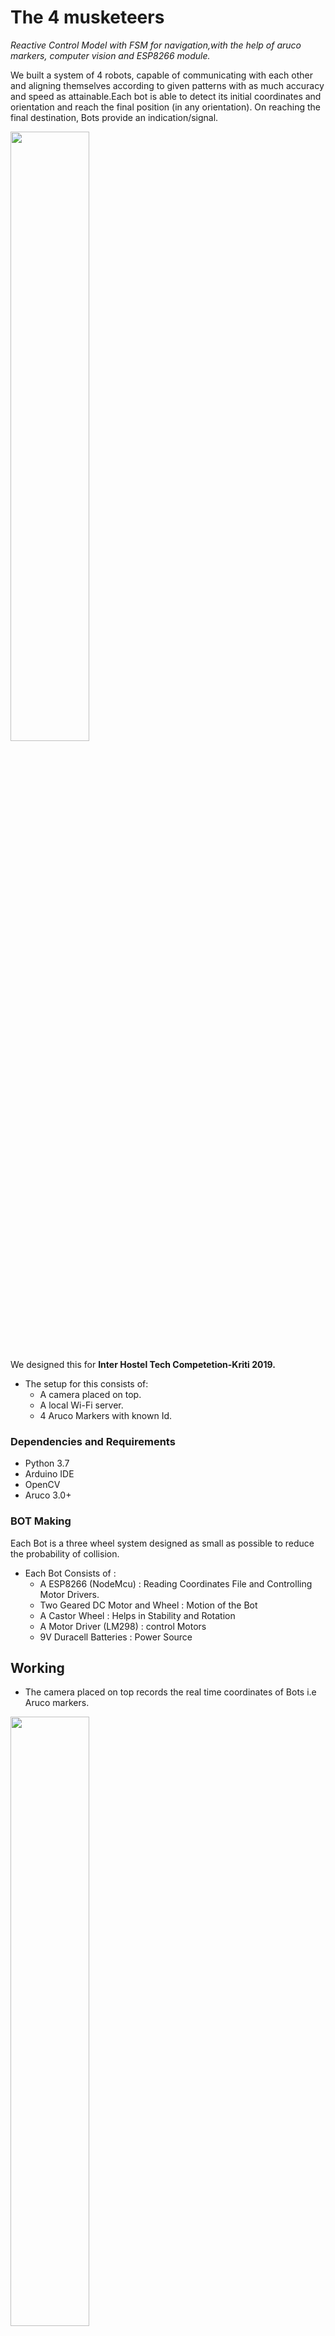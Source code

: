 # The 4 musketeers #

*Reactive Control Model with FSM for navigation,with the help of aruco markers, computer vision and ESP8266 module.*

We built a system of 4 robots, capable of communicating with each other and aligning themselves according to given patterns with as much accuracy and speed as attainable.Each bot is able to detect its initial coordinates and orientation and reach the final position (in any orientation). On reaching the final destination, Bots provide an indication/signal.

<img src="https://github.com/ahad18abd/real_time_motion_planning/blob/master/Images%20and%20Video/Bots.jpeg" width="50%" height="50%">

We designed this for __Inter Hostel Tech Competetion-Kriti 2019.__

* The setup for this consists of:
    *  A camera placed on top.
    *  A local Wi-Fi server.
    *  4 Aruco Markers with known Id.
    
### Dependencies and Requirements
- Python 3.7
- Arduino IDE
- OpenCV
- Aruco 3.0+
    
### BOT Making ###
Each Bot is a three wheel system designed as small as possible to reduce the probability of collision.
* Each Bot Consists of :
    * A ESP8266 (NodeMcu) : Reading Coordinates File and Controlling Motor Drivers.
    * Two Geared DC Motor and Wheel : Motion of the Bot
    * A Castor Wheel      : Helps in Stability and Rotation
    * A  Motor Driver (LM298) : control Motors
    * 9V Duracell Batteries : Power Source    
    
## Working ##
* The camera placed on top records the real time coordinates of Bots i.e Aruco markers.

<img src="https://github.com/ahad18abd/real_time_motion_planning/blob/master/Images%20and%20Video/Screenshot%20from%202019-12-29%2000-24-44.png" width="50%" height="50%" >

* Real-Time Position Coordinates and Goal Coordinates keep updating in file.
* ESP8266(NodeMcu) access the file on local server and read coordinates by sending a GET request.
* The Motion of Bot follows the following Finite State Machine(FSM) to reach desired goal position without Collision:
![picture alt](https://github.com/ahad18abd/real_time_motion_planning/blob/master/Images%20and%20Video/Screenshot%20(70).png "FSM")
* The Control Architecture follows a closed loop control system.
![picture alt](https://github.com/ahad18abd/real_time_motion_planning/blob/master/Screenshot%20from%202020-01-17%2000-09-12.png "block")

### Files and their Use ### 
__NodeMcu Related__
<details>
<summary>align_n_go.ino</summary>
<p>Bots align themselves with the line to goal point and keep moving towards their goal without taking care collision with other bot.</p>
</details>
<details>
<summary>Version_1.ino</summary>
<p>In addition of aling_n_go, bots take care of collision except head to head and head to tail collision. </p>
</details>
<details>
<summary>Version_2.ino</summary>
<p>In addition of aling_n_go, bots take care of all type of collisions. </p>
</details>

__Setup Related__
<details>
<summary>aruco_detect_camera.py</summary>
<p>Detect Aruco markers placed on each bot and update the file data.txt </p>
</details>
<details>
<summary>data.txt</summary>
<p>Coordinates file,Real Time Updating by aruco_detect_camera.py </p>
</details>
<details>
<summary>server.py</summary>
<p>Python programme to host local server on desired adress and port. </p>
</details>

__Test__
<details>
<summary>Calibrate.ino</summary>
<p>The two Dc motors used differ sligtly due to their mechanical properties, so the speed on  providing same PWM is not same. We can calibrate or tune the two values of PWM for straight movement </p>
</details>
